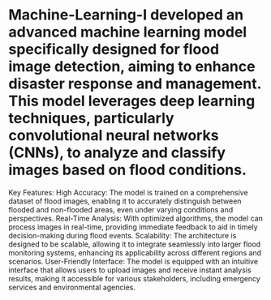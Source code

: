 # Machine-Learning-I developed an advanced machine learning model specifically designed for flood image detection, aiming to enhance disaster response and management. This model leverages deep learning techniques, particularly convolutional neural networks (CNNs), to analyze and classify images based on flood conditions.

Key Features:
High Accuracy: The model is trained on a comprehensive dataset of flood images, enabling it to accurately distinguish between flooded and non-flooded areas, even under varying conditions and perspectives.
Real-Time Analysis: With optimized algorithms, the model can process images in real-time, providing immediate feedback to aid in timely decision-making during flood events.
Scalability: The architecture is designed to be scalable, allowing it to integrate seamlessly into larger flood monitoring systems, enhancing its applicability across different regions and scenarios.
User-Friendly Interface: The model is equipped with an intuitive interface that allows users to upload images and receive instant analysis results, making it accessible for various stakeholders, including emergency services and environmental agencies.
